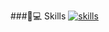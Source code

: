###🔧💻 Skills
[![skills](https://skillicons.dev/icons?i=html,css,sass,js,ts,react,mui,nodejs,express,mongo,electron,webpack,babel,vite,vscode,git)](https://github.com/treizeez/)



